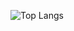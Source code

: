 
![Top Langs](https://github-readme-stats.vercel.app/api/top-langs/?username=maciej-klimek&size_weight=0.5&count_weight=0.5&&hide=matlab,jupyter%20notebook,cmake&layout=donut&langs_count=6&theme=dark)
